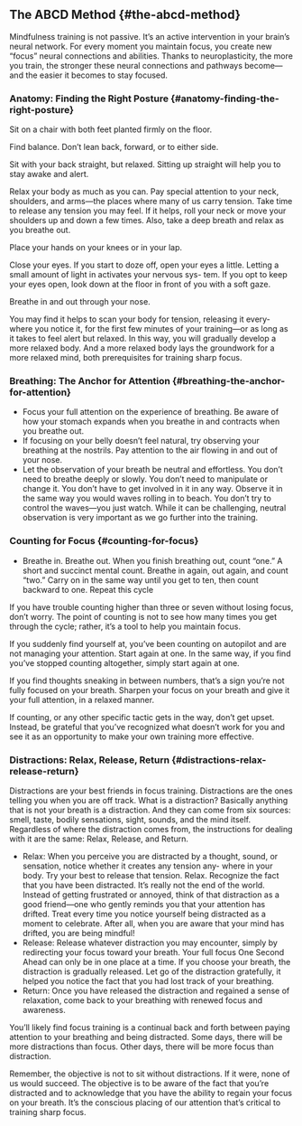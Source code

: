 ## The ABCD Method {#the-abcd-method}

Mindfulness training is not passive. It’s an active intervention in your brain’s neural network. For every moment you maintain focus, you create new “focus” neural connections and abilities. Thanks to neuroplasticity, the more you train, the stronger these neural connections and pathways become—and the easier it becomes to stay focused.

### Anatomy: Finding the Right Posture {#anatomy-finding-the-right-posture}

Sit on a chair with both feet planted firmly on the floor.

Find balance. Don’t lean back, forward, or to either side.

Sit with your back straight, but relaxed. Sitting up straight will help you to stay awake and alert.

Relax your body as much as you can. Pay special attention to your neck, shoulders, and arms—the places where many of us carry tension. Take time to release any tension you may feel. If it helps, roll your neck or move your shoulders up and down a few times. Also, take a deep breath and relax as you breathe out.

Place your hands on your knees or in your lap.

Close your eyes. If you start to doze off, open your eyes a little. Letting a small amount of light in activates your nervous sys- tem. If you opt to keep your eyes open, look down at the floor in front of you with a soft gaze.

Breathe in and out through your nose.

You may find it helps to scan your body for tension, releasing it every- where you notice it, for the first few minutes of your training—or as long as it takes to feel alert but relaxed. In this way, you will gradually develop a more relaxed body. And a more relaxed body lays the groundwork for a more relaxed mind, both prerequisites for training sharp focus.

### Breathing: The Anchor for Attention {#breathing-the-anchor-for-attention}

*   Focus your full attention on the experience of breathing. Be aware of how your stomach expands when you breathe in and contracts when you breathe out.
*   If focusing on your belly doesn’t feel natural, try observing your breathing at the nostrils. Pay attention to the air flowing in and out of your nose.
*   Let the observation of your breath be neutral and effortless. You don’t need to breathe deeply or slowly. You don’t need to manipulate or change it. You don’t have to get involved in it in any way. Observe it in the same way you would waves rolling in to beach. You don’t try to control the waves—you just watch. While it can be challenging, neutral observation is very important as we go further into the training.

### Counting for Focus {#counting-for-focus}

*   Breathe in. Breathe out. When you finish breathing out, count “one.” A short and succinct mental count. Breathe in again, out again, and count “two.” Carry on in the same way until you get to ten, then count backward to one. Repeat this cycle

If you have trouble counting higher than three or seven without losing focus, don’t worry. The point of counting is not to see how many times you get through the cycle; rather, it’s a tool to help you maintain focus.

If you suddenly find yourself at, you’ve been counting on autopilot and are not managing your attention. Start again at one. In the same way, if you find you’ve stopped counting altogether, simply start again at one.

If you find thoughts sneaking in between numbers, that’s a sign you’re not fully focused on your breath. Sharpen your focus on your breath and give it your full attention, in a relaxed manner.

If counting, or any other specific tactic gets in the way, don’t get upset. Instead, be grateful that you’ve recognized what doesn’t work for you and see it as an opportunity to make your own training more effective.

### Distractions: Relax, Release, Return {#distractions-relax-release-return}

Distractions are your best friends in focus training. Distractions are the ones telling you when you are off track. What is a distraction? Basically anything that is not your breath is a distraction. And they can come from six sources: smell, taste, bodily sensations, sight, sounds, and the mind itself. Regardless of where the distraction comes from, the instructions for dealing with it are the same: Relax, Release, and Return.

*   Relax: When you perceive you are distracted by a thought, sound, or sensation, notice whether it creates any tension any- where in your body. Try your best to release that tension. Relax. Recognize the fact that you have been distracted. It’s really not the end of the world. Instead of getting frustrated or annoyed, think of that distraction as a good friend—one who gently reminds you that your attention has drifted. Treat every time you notice yourself being distracted as a moment to celebrate. After all, when you are aware that your mind has drifted, you are being mindful!
*   Release: Release whatever distraction you may encounter, simply by redirecting your focus toward your breath. Your full focus One Second Ahead can only be in one place at a time. If you choose your breath, the distraction is gradually released. Let go of the distraction gratefully, it helped you notice the fact that you had lost track of your breathing.
*   Return: Once you have released the distraction and regained a sense of relaxation, come back to your breathing with renewed focus and awareness.

You’ll likely find focus training is a continual back and forth between paying attention to your breathing and being distracted. Some days, there will be more distractions than focus. Other days, there will be more focus than distraction.

Remember, the objective is not to sit without distractions. If it were, none of us would succeed. The objective is to be aware of the fact that you’re distracted and to acknowledge that you have the ability to regain your focus on your breath. It’s the conscious placing of our attention that’s critical to training sharp focus.